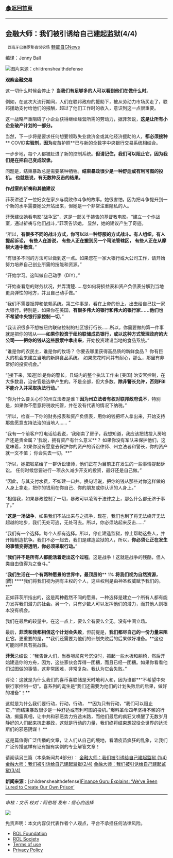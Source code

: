 ###  [:house:返回首頁](https://github.com/ourhimalayas/txt)
---


## 金融大师：我们被引诱给自己建起监狱(4/4)
` 西班牙巴塞罗那喜悦农场` [轉載自GNews](https://gnews.org/zh-hans/1748080/)

编译：Jenny Ball

![](https://assets.gnews.org/wp-content/uploads/2021/12/tempsnip12-1.png)图片来源：childrenshealthdefense

**观察金融交易**

这一切什么时候会停止？ **当我们有足够多的人可以看到他们在做什么时**。

例如，在这次大流行期间，人们在联邦政府的援助下，被从劳动力市场买走了，联邦援助支付给他们的报酬，超过了他们工作时的收入，意识到这一点很重要。

这一战略严重阻碍了小企业获得继续经营所需的劳动力，据菲茨说，**这是让所有小企业破产计划的一部分。**

当然，下一步将是要求任何想要领取失业救济金或其他经济援助的人，**都必须接种**** COVID**实验剂，因为**疫苗护照**已与新的全数字中央银行交易系统相结合。

一步步地，每个人都被赶进了新的控制系统。**但请记住，我们可以阻止它，因为我们是在把自己变成奴隶。**

问题是，结束暴政总是需要某种牺牲。**结束暴政很少是一种舒适或有利可图的投机。 也就是说，有无数种反击的结果。**

**作战室的祈祷和其他建议**

菲茨讲述了一位妇女在家乡与腐败作斗争的故事。她很害怕，因为把斗争提升到一个新的水平需要她公开站出来，但她是一个非常注重隐私的人。

菲茨建议她看电影“战争室”，这是一部关于祷告的基督教电影。“建立一个作战室，通过祈祷与他们战斗，”菲茨告诉她， 显然，她的建议产生了奇迹。

“所以，**有很多不同的战斗方式，你可以以一种舒服的方式战斗。有人组织，有人提起诉讼， 有些人在游说， 有些人正在搬到另一个司法管辖区， 有些人正在从摩根大通中撤资**。”

“有很多不同的方法可以做到这一点。如果您在一家大银行或大公司工作，请开始努力培养自己创业所需的技能和资源。”

“开始学习。这叫做自己动手（DIY）。”

“开始查看您的财务状况，并弄清楚……您如何将损益表和资产负债表分解到当地更具弹性的地方，并且自己动手做。”

“我们不需要抵押和依赖系统。第三件事是，看在上帝的份上，出去给自己找一家大银行。特别是，如果你在美国，**有很多伟大的银行和伟大的银行家……他们也不希望中央银行家控制一切**。”

“我认识很多不想被纽约联储控制的社区银行行长……所以，你需要做的第一件事就是把你的钱从——**如果你投资于纽约联储成员银行，或以这种方式管理政府的大公司——把你的钱从这些股票中拿出来**，开始投资建设当地的食品系统。”

“谁是你的农民主，谁是你的牧场？ 你要去哪里获得高品质的新鲜食品？ 你有巨大的机会来建立当地的新鲜食品系统。 如果您花时间并有耐心，那么，那里有非常好的投资机会。”

“[接下来，知道]谁是你的警长。县域内的整个执法工作由 [美国] 治安官控制，在大多数县，治安官是选举产生的。不是全部，但大多数。**除非警长允许，否则****FBI****不能介入并采取执法行动。**”

“你为什么要关心你的州立法者是谁？**因为州立法者有权对联邦政府说不**，特别是，如果你不愿意将税收托管，并在没有代表的情况下纳税。”

“所以，检查一下你的财务报表和资产负债表，用你的钱把坏人拿出来，开始支持那些愿意支持法治的当地人…… ”

“我有一个前客户打电话给我说，‘我刚卖了房子，我想知道，我应该把钱投入房地产还是贵金属？’我说，拥有资产有什么意义**？ 如果你没有军队来保护他们，这意味着，如果你没有愿意去保护你的资产的诉讼律师、州立法者和警长，你的资产就一文不值； 你会失去一切。**”

“所以，她把钱拿给了一群诉讼律师，他们正在为目前正在发生的一些事情提起诉讼。 任何时候您要进行一项永久减少开支的投资，最好还是自己做。”

“因此，与其支付水费，不如建一口井。换句话说，把你的钱从那些对你这样做的人身上拿走，把你的钱用在你自己、你的朋友或你认识的人身上。”

“相信我，如果暴政控制了一切，暴政可以凌驾于法律之上，那么什么都无济于事了。”

“**这是一场战争**，如果我们不站出来与之抗争，现在，我们也到了将无法绕开无法超越的地步，我们无处可逃，无处可去。所以，你必须站起来反击……”

“我们有一个选择。每个人都有选择。所以，停止建造监狱，停止帮助这些人，并开始制造抗争。我们不必一起去，我们是建造监狱的人，所以，**你必须让正在发生的事情变得透明，你必须采取行动。**”

“**我们并不是所有人都能活着走出这个过程**。这是战争！这就是战争的残酷，但人类自由值得为之奋斗。”

“**我们生活在一个有两种愿景的世界中，最顶层的**** 1% ****将我们视为自然资源，****[****而****] ****我们将我们视为拥有主权的个人，这些权利是由神圣权威赋予我们的。**”

正如菲茨所指出的，这是两种截然不同的愿景。一种选择是建立一个所有人都有能力发挥我们潜力的社会。另一个，只有少数人可以发挥他们的潜力，而其他人则根本没有机会。

我们在最后的较量中。在这一点上，要么全有要么全无。没有中间立场。

最后，**菲茨和我都相信这个计划会失败**，但前提是，**我们都尽自己的一份力量来阻止它**。更重要的是，**我们还需要为他们的计划失败后的后果做好准备。**这也可能同样具有挑战性。

**菲茨**总结说：“我告诉人们，当泰坦尼克号沉没时，抓起一些木板和躺椅，然后开始建造你的方舟，因为，这些家伙会弄得一团糟，而且已经一团糟。如果你看看他们试图做的事情，这非常困难，非常复杂。我认为它会失败。”

评论：这就是为什么我们的喜币喜联储是天时地利人和，因为谁都**“不希望中央银行家控制一切”。喜系列的诞生是“我们还需要为他们的计划失败后的后果，做好的准备”！**

这就是为什么我们要行动，行动，行动， **因为只有行动，“我们可以阻止它，”“而结束暴政很少是一种舒适或有利可图的投机。”爆料革命四年坚持不懈的行动，揭露真相，让中共和邪恶势力穷途末路，而他们最后的疯狂又唤醒了无数岁月静好的人们起来抗击暴政，这就是行动的力量，我们终将结束想奴役全世界的达沃斯们的邪恶阴谋！ **

这是篇值得广泛传播的文章，让人们从自己的境地，看清疫苗疯狂的乱象，让我们广泛传播这样有证有据有实例的专业解答文章！

请阅读另三篇（本条新闻共4部分）：
[金融大师：我们被引诱给自己建起监狱 (1/4)](https://gnews.org/zh-hans/1746613/)
[金融大师：我们被引诱给自己建起监狱(2/4)](https://gnews.org/zh-hans/1748054/)
[金融大师：我们被引诱给自己建起监狱(3/4)](https://gnews.org/zh-hans/1748073/)

**新闻来源**：[childrenshealthdefense][Finance Guru Explains: ‘We’ve Been Lured to Create Our Own Prison’](https://childrenshealthdefense.org/defender/catherine-austin-fitts-central-banks/?utm_source=salsa&amp;eType=EmailBlastContent&amp;eId=a790ba0e-e452-45bc-aaae-d39305be9c54)

* * *

*审核：文乐*
*校对：阿伯塔*
*发布：信心的选择*

![](https://assets.gnews.org/wp-content/uploads/2021/12/GNEWS_CH.-1-3-2.jpeg)

 

免责声明：本文内容仅代表作者个人观点，平台不承担任何法律风险。

- [ROL Foundation](https://rolfoundation.org/)
- [ROL Society](https://rolsociety.org/)
- [Terms of use](https://gnews.org/terms-of-use-3/)
- [Privacy Policy](https://gnews.org/privacy-policy/)

